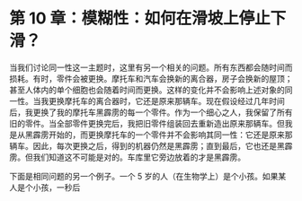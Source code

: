# 第 10 章：模糊性：如何在滑坡上停止下滑？

当我们讨论同一性这一主题时，这里有另一个相关的问题。所有东西都会随时间而损耗。有时，零件会被更换。摩托车和汽车会换新的离合器，房子会换新的屋顶；甚至人体内的单个细胞也会随着时间而更换。这样的变化并不会影响上述对象的同一性。当我更换摩托车的离合器时，它还是原来那辆车。现在假设经过几年时间后，我更换了我的摩托车黑霹雳的每一个零件。作为一个细心之人，我保留了所有旧的零件。当全部零件更换完后，我把旧零件组装回去重新造出原来那辆车。但我是从黑霹雳开始的，而更换摩托车的一个零件并不会影响其同一性：它还是原来那辆车。因此，每次更换之后，得到的机器仍然是黑霹雳；直到最后，它也还是黑霹雳。但我们知道这不可能是对的。车库里它旁边放着的才是黑霹雳。

下面是相同问题的另一个例子。一个 5 岁的人（在生物学上）是个小孩。如果某人是个小孩，一秒后

